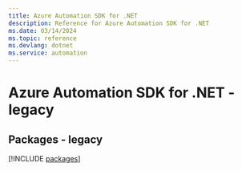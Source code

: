 ```yaml
---
title: Azure Automation SDK for .NET
description: Reference for Azure Automation SDK for .NET
ms.date: 03/14/2024
ms.topic: reference
ms.devlang: dotnet
ms.service: automation
---
```

# Azure Automation SDK for .NET - legacy
## Packages - legacy
[!INCLUDE [packages](automation-index.md)]